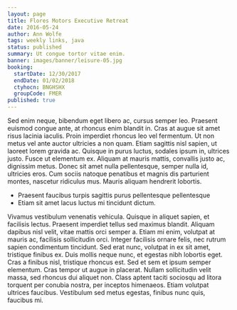 ```yaml
---
layout: page
title: Flores Motors Executive Retreat
date: 2016-05-24
author: Ann Wolfe
tags: weekly links, java
status: published
summary: Ut congue tortor vitae enim.
banner: images/banner/leisure-05.jpg
booking:
  startDate: 12/30/2017
  endDate: 01/02/2018
  ctyhocn: BNGHSHX
  groupCode: FMER
published: true
---
```

Sed enim neque, bibendum eget libero ac, cursus semper leo. Praesent euismod congue ante, at rhoncus enim blandit in. Cras at augue sit amet risus lacinia iaculis. Proin imperdiet rhoncus leo vel fermentum. Ut non metus vel ante auctor ultricies a non quam. Etiam sagittis nisl sapien, ut laoreet lorem gravida ac. Quisque in purus luctus, sodales ipsum in, ultrices justo. Fusce ut elementum ex. Aliquam at mauris mattis, convallis justo ac, dignissim metus. Donec sit amet nulla pellentesque, semper nulla id, ultricies eros. Cum sociis natoque penatibus et magnis dis parturient montes, nascetur ridiculus mus. Mauris aliquam hendrerit lobortis.

* Praesent faucibus turpis sagittis purus pellentesque pellentesque
* Etiam sit amet lacus luctus mi tincidunt dictum.

Vivamus vestibulum venenatis vehicula. Quisque in aliquet sapien, et facilisis lectus. Praesent imperdiet tellus sed maximus blandit. Aliquam dapibus nisl velit, vitae mattis orci semper a. Etiam mi enim, volutpat at mauris ac, facilisis sollicitudin orci. Integer facilisis ornare felis, nec rutrum sapien condimentum tincidunt. Sed erat nunc, volutpat in ex sit amet, tristique finibus ex. Duis mollis neque nunc, et egestas nibh lobortis eget. Cras a finibus nisl, tristique rhoncus est. Sed et sem et ipsum semper elementum. Cras tempor ut augue in placerat. Nullam sollicitudin velit massa, sed rhoncus dui aliquet non. Class aptent taciti sociosqu ad litora torquent per conubia nostra, per inceptos himenaeos. Etiam volutpat ultrices faucibus. Vestibulum sed metus egestas, finibus nunc quis, faucibus mi.
